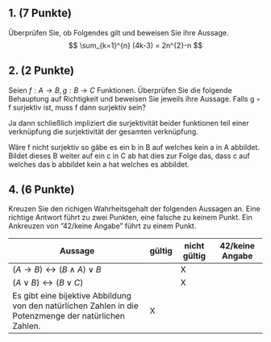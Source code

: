 ## 1. (7 Punkte) 
Überprüfen Sie, ob Folgendes gilt und beweisen Sie ihre Aussage.
$$
\sum_{k=1}^{n} (4k-3) = 2n^{2}-n
$$

## 2. (2 Punkte) 
Seien $f : A → B, g : B → C$ Funktionen. Überprüfen Sie die folgende Behauptung auf Richtigkeit und beweisen Sie jeweils ihre Aussage. Falls g ◦ f surjektiv ist, muss f dann surjektiv sein?

Ja dann schließlich impliziert die surjektivität beider funktionen teil einer verknüpfung die surjektivität der gesamten verknüpfung.

Wäre f nicht surjektiv so gäbe es ein  b in B auf welches kein a in A abbildet. Bildet dieses B weiter auf ein c in C ab hat dies zur Folge das, dass c auf welches das b abbildet kein a hat welches es abbildet.
## 4. (6 Punkte) 
Kreuzen Sie den richigen Wahrheitsgehalt der folgenden Aussagen an. Eine richtige Antwort führt zu zwei Punkten, eine falsche zu keinem Punkt. Ein Ankreuzen von ”42/keine Angabe” führt zu einem Punkt.

| Aussage                                                                                                | gültig | nicht gültig | 42/keine Angabe |
| ------------------------------------------------------------------------------------------------------ | ------ | ------------ | --------------- |
| $(A → B) ↔ (B ∧ A) ∨ B$                                                                                |        | X            |                 |
| $(A ∨ B) ↔ (B ∨ C)$                                                                                    |        | X            |                 |
| Es gibt eine bijektive Abbildung von den natürlichen Zahlen in die Potenzmenge der natürlichen Zahlen. | X      |              |                 |

